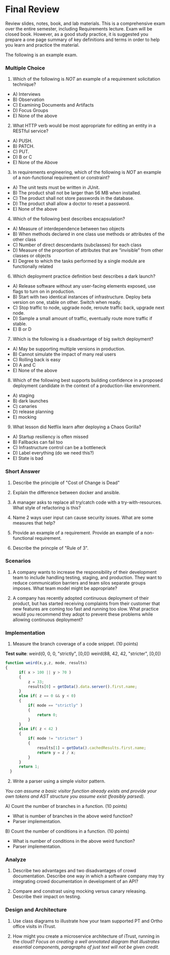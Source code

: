 # Final Review

Review slides, notes, book, and lab materials. This is a comprehensive exam over the entire semester, including Requirements lecture.
Exam will be closed book. However, as a good study practice, it is suggested you prepare a one page summary of key definitions and terms in order to help you learn and practice the material.

The following is an example exam.


### Multiple Choice

1) Which of the following is *NOT* an example of a requirement solicitation technique?

* A) Interviews
* B) Observation
* C) Examining Documents and Artifacts
* D) Focus Groups
* E) None of the above

2) What HTTP verb would be most appropriate for editing an entity in a RESTful service?

* A) PUSH.
* B) PATCH.
* C) PUT.
* D) B or C
* E) None of the Above

3) In requirements engineering, which of the following is *NOT* an example of a non-functional requirement or constraint?

* A) The unit tests must be written in JUnit.
* B) The product shall not be larger than 56 MB when installed.
* C) The product shall not store passwords in the database.
* D) The product shall allow a doctor to reset a password.
* E) None of the above

4) Which of the following best describes encapsulation?

* A) Measure of interdependence between two objects
* B) When methods declared in one class use methods or attributes of the other class 
* C) Number of direct descendants (subclasses) for each class
* D) Measure of the proportion of attributes that are “invisible” from other classes or objects
* E) Degree to which the tasks performed by a single module are functionally related

6) Which deployment practice definition best describes a dark launch?

* A) Release software without any user-facing elements exposed, use flags to turn on in production.
* B) Start with two identical instances of infrastructure. Deploy beta version on one, stable on other. Switch when ready.
* C) Stop traffic to node, upgrade node, reroute traffic back, upgrade next node.
* D) Sample a small amount of traffic, eventually route more traffic if stable.
* E) B or D

7) Which is the following is a disadvantage of big switch deployment?

* A) May be supporting multiple versions in production.
* B) Cannot simulate the impact of many real users
* C) Rolling back is easy
* D) A and C
* E) None of the above

8) Which of the following best supports building confidence in a proposed deployment candidate in the context of a production-like environment.

* A) staging
* B) dark launches
* C) canaries
* D) release planning
* E) mocking

9) What lesson did Netflix learn after deploying a Chaos Gorilla?

* A) Startup resiliency is often missed
* B) Fallbacks can fail too
* C) Infrastructure control can be a bottleneck
* D) Label everything (do we need this?)
* E) State is bad


### Short Answer

1. Describe the principle of "Cost of Change is Dead" 

2. Explain the difference between docker and ansible.

3. A manager asks to replace all try/catch code with a try-with-resources.
What style of refactoring is this?

4. Name 2 ways user input can cause security issues. What are some measures that help?

5. Provide an example of a requirement. Provide an example of a non-functional requirement.

6. Describe the princple of "Rule of 3".

### Scenarios

1. A company wants to increase the responsibility of their development team to include handling testing, staging, and production. They want to reduce communication barriers and team silos separate groups imposes. What team model might be appropriate? 

2. A company has recently adopted continuous deployment of their product, but has started receiving complaints from their customer that new features are coming too fast and running too slow. What practice would you recommend they adopt to prevent these problems while allowing continuous deployment?

### Implementation

1) Measure the branch coverage of a code snippet. (10 points)

**Test suite**:
weird(0, 0, 0, "strictly", [0,0])
weird(88, 42, 42, "stricter", [0,0])

```Javascript
function weird(x,y,z, mode, results)
{
      if( x > 100 || y > 70 )
      {
          z = 33;
          results[0] = getData().data.server().first.name;
      }    
      else if( z == 0 && y < 0)
      {
          if( mode == "strictly" )
          {
              return 0;
          }
      }
      else if( z < 42 )
      {
          if( mode != "stricter" )
          {
              results[1] = getData().cachedResults.first.name;
              return y = z / x;
          }
      }
      return 1;
  }
```


2) Write a parser using a simple visitor pattern. 

*You can assume a basic visitor function already exists and provide your own tokens and AST structure you assume exist (feasibly parsed).*

A) Count the number of branches in a function. (10 points)

- What is number of branches in the above weird function?
- Parser implementation.

B) Count the number of conditions in a function. (10 points)

- What is number of conditions in the above weird function?
- Parser implementation.

### Analyze

1. Describe two advantages and two disadvantages of crowd documentation. Describe one way in which a software company may try integrating crowd documentation in development of an API?

2. Compare and constrast using mocking versus canary releasing. Describe their impact on testing.


### Design and Architecture

1. Use class diagrams to illustrate how your team supported PT and Ortho office visits in iTrust.

2. How might you create a microservice architecture of iTrust, running in the cloud? *Focus on creating a well annotated diagram that illustrates essential components, paragraphs of just text will not be given credit.*


